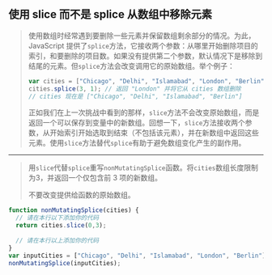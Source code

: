 ## 使用 slice 而不是 splice 从数组中移除元素

> 使用数组时经常遇到要删除一些元素并保留数组剩余部分的情况。为此，JavaScript 提供了`splice`方法，它接收两个参数：从哪里开始删除项目的索引，和要删除的项目数。如果没有提供第二个参数，默认情况下是移除到结尾的元素。但`splice`方法会改变调用它的原始数组。举个例子：
>
> ```js
> var cities = ["Chicago", "Delhi", "Islamabad", "London", "Berlin"];
> cities.splice(3, 1); // 返回 "London" 并将它从 cities 数组删除
> // cities 现在是 ["Chicago", "Delhi", "Islamabad", "Berlin"]
> ```
>
> 正如我们在上一次挑战中看到的那样，`slice`方法不会改变原始数组，而是返回一个可以保存到变量中的新数组。回想一下，`slice`方法接收两个参数，从开始索引开始选取到结束（不包括该元素），并在新数组中返回这些元素。使用`slice`方法替代`splice`有助于避免数组变化产生的副作用。

---

> 用`slice`代替`splice`重写`nonMutatingSplice`函数。将`cities`数组长度限制为3，并返回一个仅包含前 3 项的新数组。
>
> 不要改变提供给函数的原始数组。

```js
function nonMutatingSplice(cities) {
  // 请在本行以下添加你的代码
  return cities.slice(0,3);
  
  // 请在本行以上添加你的代码
}
var inputCities = ["Chicago", "Delhi", "Islamabad", "London", "Berlin"];
nonMutatingSplice(inputCities);
```

